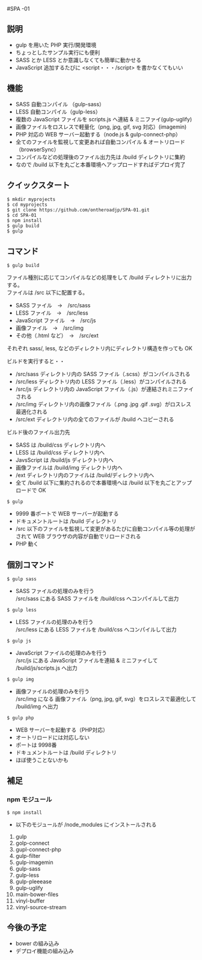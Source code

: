 #SPA -01

## 説明

* gulp を用いた PHP 実行/開発環境
* ちょっとしたサンプル実行にも便利
* SASS とか LESS とか意識しなくても簡単に動かせる
* JavaScript 追加するたびに \<script・・・/script\> を書かなくてもいい

## 機能

* SASS 自動コンパイル （gulp-sass）
* LESS 自動コンパイル（gulp-less）
* 複数の JavaScript ファイルを scripts.js へ連結 & ミニファイ(gulp-uglify)
* 画像ファイルをロスレスで軽量化（png, jpg, gif, svg 対応）(imagemin)
* PHP 対応の WEB サーバー起動する（node.js & gulp-connect-php）
* 全てのファイルを監視して変更あれば自動コンパイル & オートリロード（browserSync）
* コンパイルなどの処理後のファイル出力先は /build ディレクトリに集約
* なので /build 以下を丸ごと本番環境へアップロードすればデプロイ完了

## クイックスタート

```
$ mkdir myprojects
$ cd myprojects
$ git clone https://github.com/ontheroadjp/SPA-01.git
$ cd SPA-01
$ npm install
$ gulp build
$ gulp
```
## コマンド

```
$ gulp build
```

ファイル種別に応じてコンパイルなどの処理をして /build ディレクトリに出力する。  
ファイルは /src 以下に配置する。

* SASS ファイル　→　/src/sass
* LESS ファイル　→　/src/less
* JavaScript ファイル　→　/src/js
* 画像ファイル　→　/src/img
* その他（.html など）　→　/src/ext

それぞれ sass/, less, などのディレクトリ内にディレクトリ構造を作っても OK

ビルドを実行すると・・

* /src/sass ディレクトリ内の SASS ファイル（.scss）がコンパイルされる
* /src/less ディレクトリ内の LESS ファイル（.less）がコンパイルされる
* /src/js ディレクトリ内の JavaScript ファイル（.js）が連結されミニファイされる
* /src/img ディレクトリ内の画像ファイル（.png .jpg .gif .svg）がロスレス最適化される
* /src/ext ディレクトリ内の全てのファイルが /build へコピーされる

ビルド後のファイル出力先

* SASS は /build/css ディレクトリ内へ
* LESS は /build/css ディレクトリ内へ
* JavsScript は /build/js ディレクトリ内へ
* 画像ファイルは /build/img ディレクトリ内へ
* /ext ディレクトリ内のファイルは /build/ディレクトリ内へ 
* 全て /build 以下に集約されるので本番環境へは /build 以下を丸ごとアップロードで OK


```
$ gulp
```

* 9999 番ポートで WEB サーバーが起動する
* ドキュメントルートは /build ディレクトリ
* /src 以下のファイルを監視して変更があるたびに自動コンパイル等の処理がされて WEB ブラウザの内容が自動でリロードされる
* PHP 動く

## 個別コマンド

```
$ gulp sass
```

* SASS ファイルの処理のみを行う  
/src/sass にある SASS ファイルを /build/css へコンパイルして出力

```
$ gulp less
````

* LESS ファイルの処理のみを行う  
/src/less にある LESS ファイルを /build/css へコンパイルして出力

```
$ gulp js
```

* JavaScript ファイルの処理のみを行う  
/src/js にある JavaScript ファイルを連結 & ミニファイして /build/js/scripts.js へ出力

```
$ gulp img
```

* 画像ファイルの処理のみを行う  
/src/img になる 画像ファイル（png, jpg, gif, svg）をロスレスで最適化して /build/img へ出力

```
$ gulp php
```

* WEB サーバーを起動する（PHP対応）
* オートリロードには対応しない
* ポートは 9998番
* ドキュメントルートは /build ディレクトリ
* ほぼ使うことないかも

## 補足

### npm モジュール

```
$ npm install
```
* 以下のモジュールが /node_modules にインストールされる

1. gulp
2. golp-connect 
3. gupl-connect-php
4. gulp-filter
5. gulp-imagemin
6. gulp-sass
7. gulp-less
8. gulp-pleeease
9. gulp-uglify
10. main-bower-files
11. vinyl-buffer
12. vinyl-source-stream


## 今後の予定

* bower の組み込み
* デプロイ機能の組み込み


